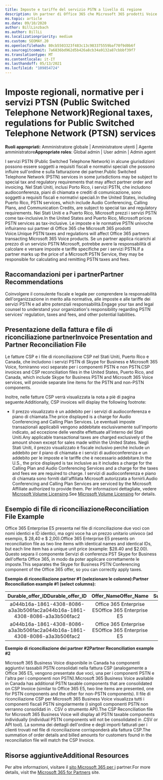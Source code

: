 ```yaml
---
title: Imposte e tariffe del servizio PSTN a livello di regione
description: Un partner di Office 365 che Microsoft 365 prodotti Voice può essere soggetto a imposte, tariffe o requisiti normativi per i servizi PSTN.
ms.topic: article
ms.date: 09/10/2020
author: BillLinzbach
ms.author: BillLi
ms.localizationpriority: medium
ms.custom: SEOMAY.20
ms.openlocfilehash: 80cb5503323f483c13c983375559baf70f9d0b6f
ms.sourcegitcommit: 7a6836bd962d5b426a8cb34a9132a87cbbbf39f7
ms.translationtype: MT
ms.contentlocale: it-IT
ms.lasthandoff: 05/13/2021
ms.locfileid: "109854724"
---
```

# <a name="regional-taxes-regulations-for-public-switched-telephone-network-ptsn-services"></a><span data-ttu-id="d6b85-103">Imposte regionali, normative per i servizi PTSN (Public Switched Telephone Network)</span><span class="sxs-lookup"><span data-stu-id="d6b85-103">Regional taxes, regulations for Public Switched Telephone Network (PTSN) services</span></span>

<span data-ttu-id="d6b85-104">**Ruoli appropriati:** Amministratore globale | Amministratore utenti | Agente amministratore</span><span class="sxs-lookup"><span data-stu-id="d6b85-104">**Appropriate roles**: Global admin | User admin | Admin agent</span></span>

<span data-ttu-id="d6b85-105">I servizi PSTN (Public Switched Telephone Network) in alcune giurisdizioni possono essere soggetti a requisiti fiscali e normativi speciali che possono influire sull'ordine e sulla fatturazione dei partner.</span><span class="sxs-lookup"><span data-stu-id="d6b85-105">Public Switched Telephone Network (PSTN) services in some jurisdictions may be subject to special tax and regulatory requirements that may affect partner order and invoicing.</span></span> <span data-ttu-id="d6b85-106">Nel Stati Uniti, inclusi Porto Rico, i servizi PSTN, che includono audioconferenza, piani di chiamata e crediti di comunicazione, sono soggetti a requisiti fiscali e normativi speciali.</span><span class="sxs-lookup"><span data-stu-id="d6b85-106">In the United States, including Puerto Rico, PSTN services, which include Audio Conferencing, Calling Plans, and Communication Credits, are subject to special tax and regulatory requirements.</span></span> <span data-ttu-id="d6b85-107">Nei Stati Uniti e a Puerto Rico, Microsoft prezzi i servizi PSTN come tax-inclusive.</span><span class="sxs-lookup"><span data-stu-id="d6b85-107">In the United States and Puerto Rico, Microsoft prices PSTN services as tax-inclusive.</span></span>  <span data-ttu-id="d6b85-108">Le imposte e le normative PSTN univoche influiranno sui partner di Office 365 che Microsoft 365 prodotti Voice.</span><span class="sxs-lookup"><span data-stu-id="d6b85-108">Unique PSTN taxes and regulations will affect Office 365 partners transacting Microsoft 365 Voice products.</span></span>  <span data-ttu-id="d6b85-109">Se un partner applica ricarichi al prezzo di un servizio PSTN Microsoft, potrebbe avere la responsabilità di calcolare e versare imposte e tariffe specifiche per i servizi PSTN.</span><span class="sxs-lookup"><span data-stu-id="d6b85-109">If a partner marks up the price of a Microsoft PSTN Service, they may be responsible for calculating and remitting PSTN taxes and fees.</span></span>

## <a name="partner-recommendations"></a><span data-ttu-id="d6b85-110">Raccomandazioni per i partner</span><span class="sxs-lookup"><span data-stu-id="d6b85-110">Partner Recommendations</span></span>

<span data-ttu-id="d6b85-111">Coinvolgere il consulente fiscale e legale per comprendere la responsabilità dell'organizzazione in merito alla normativa, alle imposte e alle tariffe dei servizi PSTN e ad altre potenziali responsabilità.</span><span class="sxs-lookup"><span data-stu-id="d6b85-111">Engage your tax and legal counsel to understand your organization's responsibility regarding PSTN services' regulation, taxes and fees, and other potential liabilities.</span></span>

## <a name="invoice-presentation-and-partner-reconciliation-file"></a><span data-ttu-id="d6b85-112">Presentazione della fattura e file di riconciliazione partner</span><span class="sxs-lookup"><span data-stu-id="d6b85-112">Invoice Presentation and Partner Reconciliation File</span></span>

<span data-ttu-id="d6b85-113">Le fatture CSP e i file di riconciliazione CSP nel Stati Uniti, Puerto Rico e Canada, che includono i servizi PSTN di Skype for Business e Microsoft 365 Voice, forniranno voci separate per i componenti PSTN e non PSTN.</span><span class="sxs-lookup"><span data-stu-id="d6b85-113">CSP invoices and CSP reconciliation files in the United States, Puerto Rico, and Canada, which include Skype for Business PSTN and Microsoft 365 Voice services, will provide separate line items for the PSTN and non-PSTN components.</span></span>

<span data-ttu-id="d6b85-114">Inoltre, nelle fatture CSP verrà visualizzata la nota a piè di pagina seguente:</span><span class="sxs-lookup"><span data-stu-id="d6b85-114">Additionally, CSP invoices will display the following footnote:</span></span>

* <span data-ttu-id="d6b85-115">Il prezzo visualizzato è un addebito per i servizi di audioconferenza e piano di chiamata.</span><span class="sxs-lookup"><span data-stu-id="d6b85-115">The price displayed is a charge for Audio Conferencing and Calling Plan Services.</span></span>  <span data-ttu-id="d6b85-116">Le eventuali imposte transazionali applicabili vengono addebitate esclusivamente sull'importo indicato, ad eccezione delle vendite effettuate all'interno del Stati Uniti.</span><span class="sxs-lookup"><span data-stu-id="d6b85-116">Any applicable transactional taxes are charged exclusively of the amount shown except for sales made within the United States.</span></span>  <span data-ttu-id="d6b85-117">Negli Stati Uniti, il prezzo visualizzato è fiscale inclusivo perché include un addebito per il piano di chiamata e i servizi di audioconferenza e un addebito per le imposte e le tariffe che è necessario addebitare.</span><span class="sxs-lookup"><span data-stu-id="d6b85-117">In the U.S., the price displayed is tax inclusive as it includes a charge for the Calling Plan and Audio Conferencing Services and a charge for the taxes and fees we are required to charge.</span></span>  <span data-ttu-id="d6b85-118">I servizi di audioconferenza e piano di chiamata sono forniti dall'affiliata Microsoft autorizzata a fornirli.</span><span class="sxs-lookup"><span data-stu-id="d6b85-118">Audio Conferencing and Calling Plan Services are serviced by the Microsoft Affiliate authorized to provide them.</span></span>  <span data-ttu-id="d6b85-119">Per informazioni dettagliate, vedere [Microsoft Volume Licensing](https://go.microsoft.com/fwlink/?LinkId=690247).</span><span class="sxs-lookup"><span data-stu-id="d6b85-119">See [Microsoft Volume Licensing](https://go.microsoft.com/fwlink/?LinkId=690247) for details.</span></span>

## <a name="reconciliation-file-example"></a><span data-ttu-id="d6b85-120">Esempio di file di riconciliazione</span><span class="sxs-lookup"><span data-stu-id="d6b85-120">Reconciliation File Example</span></span>

<span data-ttu-id="d6b85-121">Office 365 Enterprise E5 presenta nel file di riconciliazione due voci con nomi identici e ID identici, ma ogni voce ha un prezzo unitario univoco (ad esempio, $ 28,40 e $ 2,00).</span><span class="sxs-lookup"><span data-stu-id="d6b85-121">Office 365 Enterprise E5 presents on reconciliation file as two line items with identical names and identical IDs, but each line item has a unique unit price (example: $28.40 and $2.00).</span></span> <span data-ttu-id="d6b85-122">Questo separa il componente Servizi di conferenza PST Skype for Business dell'offerta Office 365, in modo da poter applicare correttamente le imposte.</span><span class="sxs-lookup"><span data-stu-id="d6b85-122">This separates the Skype for Business PSTN Conferencing component of the Office 365 offer, so you can correctly apply taxes.</span></span>

<span data-ttu-id="d6b85-123">**Esempio di riconciliazione partner #1 (selezionare le colonne):**</span><span class="sxs-lookup"><span data-stu-id="d6b85-123">**Partner Reconciliation example #1 (select columns):**</span></span>

|<span data-ttu-id="d6b85-124">**Durable_offer_ID**</span><span class="sxs-lookup"><span data-stu-id="d6b85-124">**Durable_offer_ID**</span></span>|<span data-ttu-id="d6b85-125">**Offer_Name**</span><span class="sxs-lookup"><span data-stu-id="d6b85-125">**Offer_Name**</span></span>|<span data-ttu-id="d6b85-126">**Subscription_Start_Date**</span><span class="sxs-lookup"><span data-stu-id="d6b85-126">**Subscription_Start_Date**</span></span>|<span data-ttu-id="d6b85-127">**Subscription_End_Date**</span><span class="sxs-lookup"><span data-stu-id="d6b85-127">**Subscription_End_Date**</span></span>|<span data-ttu-id="d6b85-128">**Charge_Start_Date**</span><span class="sxs-lookup"><span data-stu-id="d6b85-128">**Charge_Start_Date**</span></span>|<span data-ttu-id="d6b85-129">**Charge_End_Date**</span><span class="sxs-lookup"><span data-stu-id="d6b85-129">**Charge_End_Date**</span></span>|<span data-ttu-id="d6b85-130">**Charge_Type**</span><span class="sxs-lookup"><span data-stu-id="d6b85-130">**Charge_Type**</span></span>|<span data-ttu-id="d6b85-131">**Unit_Price**</span><span class="sxs-lookup"><span data-stu-id="d6b85-131">**Unit_Price**</span></span>|
|:----:|:----:|:----:|:----:|:----:|:----:|:----:|:----:|
|<span data-ttu-id="d6b85-132">a044b16a-1861-4308-8086-a3a3b506fac2</span><span class="sxs-lookup"><span data-stu-id="d6b85-132">a044b16a-1861-4308-8086-a3a3b506fac2</span></span>   |<span data-ttu-id="d6b85-133">Office 365 Enterprise E5</span><span class="sxs-lookup"><span data-stu-id="d6b85-133">Office 365 Enterprise E5</span></span>   |<span data-ttu-id="d6b85-134">8/10/2019 0:00</span><span class="sxs-lookup"><span data-stu-id="d6b85-134">8/10/2019 0:00</span></span>   |<span data-ttu-id="d6b85-135">8/11/2019 0:00</span><span class="sxs-lookup"><span data-stu-id="d6b85-135">8/11/2019 0:00</span></span>   |<span data-ttu-id="d6b85-136">8/11/2019 0:00</span><span class="sxs-lookup"><span data-stu-id="d6b85-136">8/11/2019 0:00</span></span>|<span data-ttu-id="d6b85-137">9/10/2019 0:00</span><span class="sxs-lookup"><span data-stu-id="d6b85-137">9/10/2019 0:00</span></span>   |<span data-ttu-id="d6b85-138">Tariffa periodica</span><span class="sxs-lookup"><span data-stu-id="d6b85-138">Cycle fee</span></span>   |<span data-ttu-id="d6b85-139">28,40</span><span class="sxs-lookup"><span data-stu-id="d6b85-139">28.40</span></span>   |
|<span data-ttu-id="d6b85-140">a044b16a-1861-4308-8086-a3a3b506fac2</span><span class="sxs-lookup"><span data-stu-id="d6b85-140">a044b16a-1861-4308-8086-a3a3b506fac2</span></span>   |<span data-ttu-id="d6b85-141">Office 365 Enterprise E5</span><span class="sxs-lookup"><span data-stu-id="d6b85-141">Office 365 Enterprise E5</span></span>   |<span data-ttu-id="d6b85-142">8/10/2019 0:00</span><span class="sxs-lookup"><span data-stu-id="d6b85-142">8/10/2019 0:00</span></span>   |<span data-ttu-id="d6b85-143">8/11/2019 0:00</span><span class="sxs-lookup"><span data-stu-id="d6b85-143">8/11/2019 0:00</span></span>   |<span data-ttu-id="d6b85-144">8/11/2019 0:00</span><span class="sxs-lookup"><span data-stu-id="d6b85-144">8/11/2019 0:00</span></span>   |<span data-ttu-id="d6b85-145">9/10/2019 0:00</span><span class="sxs-lookup"><span data-stu-id="d6b85-145">9/10/2019 0:00</span></span>   |<span data-ttu-id="d6b85-146">Tariffa periodica</span><span class="sxs-lookup"><span data-stu-id="d6b85-146">Cycle fee</span></span>   |<span data-ttu-id="d6b85-147">2,00</span><span class="sxs-lookup"><span data-stu-id="d6b85-147">2.00</span></span>   |

<span data-ttu-id="d6b85-148">**Esempio di riconciliazione dei partner #2**</span><span class="sxs-lookup"><span data-stu-id="d6b85-148">**Partner Reconciliation example #2**</span></span>

<span data-ttu-id="d6b85-149">Microsoft 365 Business Voice disponibile in Canada ha componenti aggiuntivi tassabili PSTN consolidati nella fattura CSP (analogamente a Office 365 E5, vengono presentate due voci, una per i componenti PSTN e l'altra per i componenti non PSTN).</span><span class="sxs-lookup"><span data-stu-id="d6b85-149">Microsoft 365 Business Voice available in Canada has additional PSTN taxable components that are consolidated on CSP Invoice (similar to Office 365 E5, two line items are presented, one for PSTN components and the other for non-PSTN components).</span></span>  <span data-ttu-id="d6b85-150">Il file di riconciliazione CSP per Microsoft 365 Business Voice visualizza tutti i componenti fiscali PSTN singolarmente (i singoli componenti PSTN non verranno consolidati in . CSV o strumento API).</span><span class="sxs-lookup"><span data-stu-id="d6b85-150">The CSP Reconciliation file for Microsoft 365 Business Voice will display all PSTN taxable components individually (individual PSTN components will not be consolidated in .CSV or API tool).</span></span>  <span data-ttu-id="d6b85-151">La somma dei dettagli dell'ordine e degli importi fatturati per i clienti trovati nel file di riconciliazione corrisponderà alla fattura CSP.</span><span class="sxs-lookup"><span data-stu-id="d6b85-151">The summation of order details and billed amounts for customers found in the reconciliation file will match the CSP Invoice.</span></span>

## <a name="additional-resources"></a><span data-ttu-id="d6b85-152">Risorse aggiuntive</span><span class="sxs-lookup"><span data-stu-id="d6b85-152">Additional Resources</span></span>
<span data-ttu-id="d6b85-153">Per altre informazioni, visitare il [sito Microsoft 365 per i](https://www.microsoft.com/microsoft-365/partners/) partner.</span><span class="sxs-lookup"><span data-stu-id="d6b85-153">For more details, visit the [Microsoft 365 for Partners](https://www.microsoft.com/microsoft-365/partners/) site.</span></span>


